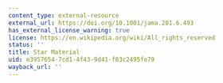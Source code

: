 ```yaml
---
content_type: external-resource
external_url: https://doi.org/10.1001/jama.281.6.493
has_external_license_warning: true
license: https://en.wikipedia.org/wiki/All_rights_reserved
status: ''
title: Star Material
uid: e3957654-7cd1-4f43-9d41-f83c2495fe79
wayback_url: ''
---
```

